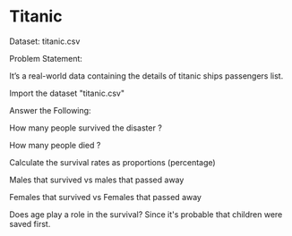 # Titanic

Dataset: titanic.csv

Problem Statement:
      
It’s a real-world data containing the details of 
titanic ships passengers list.

Import the  dataset "titanic.csv"

Answer the Following:

How many people survived the disaster ?

How many people died ?

Calculate the survival rates as proportions (percentage)

Males that survived vs males that passed away

Females that survived vs Females that passed away      

Does age play a role in the survival?
Since it's probable that children were saved first.
